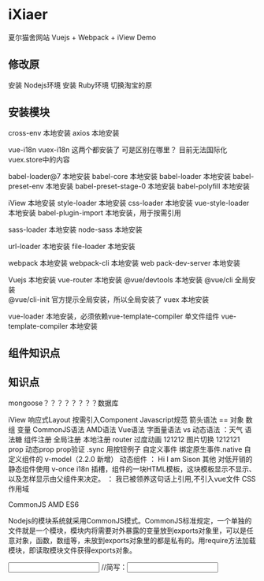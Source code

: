 # iXiaer
夏尔猫舍网站 Vuejs + Webpack + iView Demo

## 修改原
安装 Nodejs环境
安装 Ruby环境
切换淘宝的原

## 安装模块
cross-env 本地安装
axios 本地安装

vue-i18n
vuex-i18n 这两个都安装了 可是区别在哪里？ 目前无法国际化vuex.store中的内容

babel-loader@7 本地安装
babel-core 本地安装
babel-loader 本地安装
babel-preset-env 本地安装
babel-preset-stage-0 本地安装
babel-polyfill 本地安装

iView 本地安装
style-loader 本地安装
css-loader 本地安装
vue-style-loader 本地安装
babel-plugin-import 本地安装，用于按需引用

sass-loader 本地安装
node-sass 本地安装

url-loader 本地安装
file-loader 本地安装

webpack 本地安装
webpack-cli 本地安装
web pack-dev-server 本地安装

Vuejs 本地安装
vue-router 本地安装
@vue/devtools 本地安装
@vue/cli 全局安装  
@vue/cli-init   官方提示全局安装，所以全局安装了
vuex 本地安装

vue-loader 本地安装，必须依赖vue-template-compiler 单文件组件
vue-template-compiler 本地安装

## 组件知识点


## 知识点

mongoose？？？？？？？？数据库

iView
  响应式Layout
  按需引入Component
Javascript规范
  箭头语法 == 对象 数组 变量
  CommonJS语法
  AMD语法
Vue语法
  字面量语法 vs 动态语法 ：天气
  语法糖
组件注册
  全局注册
  本地注册
  router
过度动画
  121212 图片切换
  1212121
prop
  动态prop
  prop验证
  .sync 用按钮例子
自定义事件
  绑定原生事件.native
  自定义组件的 v-model（2.2.0 新增）
动态组件 ： Hi I am Sison
其他
  对低开销的静态组件使用 v-once
  i18n
  插槽，组件的一块HTML模板，这块模板显示不显示、以及怎样显示由父组件来决定。 ： 我已被领养这句话上引用,不引入vue文件
  CSS作用域

  CommonJS
  AMD
  ES6

  Nodejs的模块系统就采用CommonJS模式。CommonJS标准规定，一个单独的文件就是一个模块，模块内将需要对外暴露的变量放到exports对象里，可以是任意对象，函数，数组等，未放到exports对象里的都是私有的。用require方法加载模块，即读取模块文件获得exports对象。




  <input v-bind:value="something"  v-on:input="something = $event.target.value">
  //简写：<input :value="something"  @input="something = $event.target.value">
